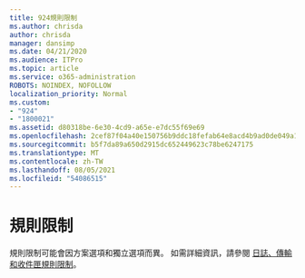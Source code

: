 ```yaml
---
title: 924規則限制
ms.author: chrisda
author: chrisda
manager: dansimp
ms.date: 04/21/2020
ms.audience: ITPro
ms.topic: article
ms.service: o365-administration
ROBOTS: NOINDEX, NOFOLLOW
localization_priority: Normal
ms.custom:
- "924"
- "1800021"
ms.assetid: d80318be-6e30-4cd9-a65e-e7dc55f69e69
ms.openlocfilehash: 2cef87f04a40e150756b9ddc18fefab64e8acd4b9ad0de049a168b45c742d85a
ms.sourcegitcommit: b5f7da89a650d2915dc652449623c78be6247175
ms.translationtype: MT
ms.contentlocale: zh-TW
ms.lasthandoff: 08/05/2021
ms.locfileid: "54086515"
---
```

# <a name="rule-limits"></a>規則限制

規則限制可能會因方案選項和獨立選項而異。 如需詳細資訊，請參閱 [日誌、傳輸和收件匣規則限制](https://technet.microsoft.com/library/exchange-online-limits.aspx)。
